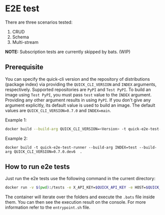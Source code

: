 # E2E test
There are three scenarios tested: </br>
1. CRUD
2. Schema
3. Multi-stream

**NOTE:** Subscription tests are currently skipped by bats. (WIP)

## Prerequisite
You can specify the quick-cli version and the repository of distributions (package index)
via providing the `QUICK_CLI_VERSION` and `INDEX` arguments, respectively. 
Supported repositories are `PyPI` and `Test PyPI`.
To build an image using `Test PyPI`,
you must pass `test` value to the `INDEX` argument.
Providing any other argument results in using `PyPI`.
If you don't give any argument explicitly,
its default value is used to build an image. 
The default values are `QUICK_CLI_VERSION=0.7.0` and `INDEX=main`.

Example 1:
```bash
docker build --build-arg QUICK_CLI_VERSION=<Version> -t quick-e2e-test-runner:<TAG> .
```
Example 2:
```
docker build -t quick-e2e-test-runner --build-arg INDEX=test --build-arg QUICK_CLI_VERSION=0.7.0.dev6  .
```


## How to run e2e tests
Just run the e2e tests use the following command in the current directory:
```bash
docker run -v $(pwd):/tests -e X_API_KEY=$QUICK_API_KEY -e HOST=$QUICK_HOST quick-e2e-test-runner --rm -it 
```
The container will iterate over the folders and execute the `.bats` file inside them. You can then see the execution result on the console. For more information refer to the `entrypoint.sh` file.
